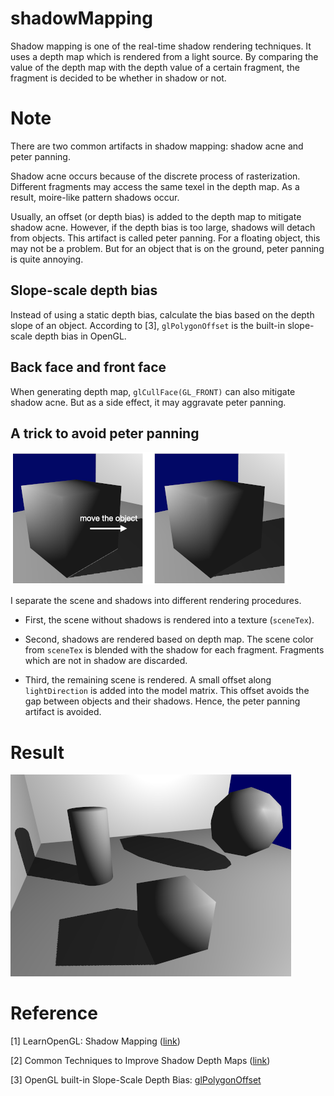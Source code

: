 # shadowMapping

Shadow mapping is one of the real-time shadow rendering techniques.
It uses a depth map which is rendered from a light source.
By comparing the value of the depth map with the depth value of a certain fragment,
the fragment is decided to be whether in shadow or not.

# Note

There are two common artifacts in shadow mapping: shadow acne and peter panning.

Shadow acne occurs because of the discrete process of rasterization.
Different fragments may access the same texel in the depth map.
As a result,  moire-like pattern shadows occur.

Usually, an offset (or depth bias) is added to the depth map to mitigate shadow acne.
However, if the depth bias is too large, shadows will detach from objects.
This artifact is called peter panning.
For a floating object, this may not be a problem.
But for an object that is on the ground,
peter panning is quite annoying.

## Slope-scale depth bias

Instead of using a static depth bias,
calculate the bias based on the depth slope of an object.
According to [3], `glPolygonOffset` is the built-in slope-scale depth bias in OpenGL.

## Back face and front face

When generating depth map, `glCullFace(GL_FRONT)` can also mitigate shadow acne.
But as a side effect, it may aggravate peter panning.

## A trick to avoid peter panning

![trick](./trick.png)

I separate the scene and shadows into different rendering procedures.

-   First, the scene without shadows is rendered into a texture (`sceneTex`).

-   Second, shadows are rendered based on depth map.
    The scene color from `sceneTex` is blended with the shadow for each fragment.
    Fragments which are not in shadow are discarded.

-   Third, the remaining scene is rendered.
    A small offset along `lightDirection` is added into the model matrix.
    This offset avoids the gap between objects and their shadows.
    Hence, the peter panning artifact is avoided.

# Result

![result](./result.png)

# Reference

[1] LearnOpenGL: Shadow Mapping ([link](https://learnopengl.com/Advanced-Lighting/Shadows/Shadow-Mapping))

[2] Common Techniques to Improve Shadow Depth Maps ([link](https://docs.microsoft.com/en-us/windows/win32/dxtecharts/common-techniques-to-improve-shadow-depth-maps?redirectedfrom=MSDN))

[3] OpenGL built-in Slope-Scale Depth Bias: [glPolygonOffset](https://community.khronos.org/t/slope-scale-depth-bias-in-opengl-3-2-core/62194/3)
